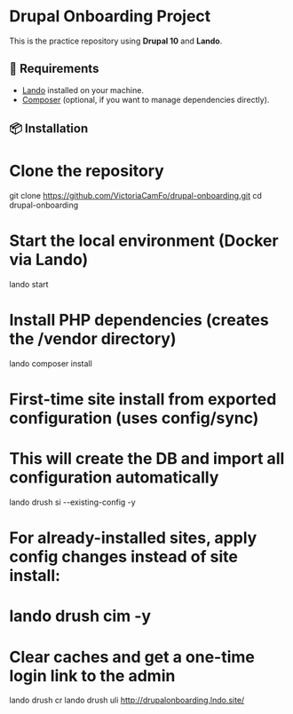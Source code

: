 # Drupal Onboarding Project

This is the practice repository using **Drupal 10** and **Lando**.

## 🚀 Requirements
- [Lando](https://docs.lando.dev/getting-started/installation.html) installed on your machine.
- [Composer](https://getcomposer.org/) (optional, if you want to manage dependencies directly).

## 📦 Installation

# Clone the repository
git clone https://github.com/VictoriaCamFo/drupal-onboarding.git
cd drupal-onboarding

# Start the local environment (Docker via Lando)
lando start

# Install PHP dependencies (creates the /vendor directory)
lando composer install

# First-time site install from exported configuration (uses config/sync)
# This will create the DB and import all configuration automatically
lando drush si --existing-config -y

# For already-installed sites, apply config changes instead of site install:
# lando drush cim -y

# Clear caches and get a one-time login link to the admin
lando drush cr
lando drush uli
http://drupalonboarding.lndo.site/
